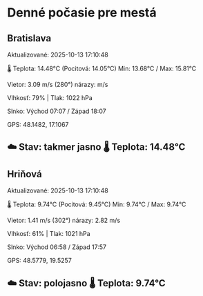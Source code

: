 ﻿# Denné počasie pre mestá

## Bratislava
Aktualizované: 2025-10-13 17:10:48

🌡️ Teplota: 14.48°C 
(Pocitová: 14.05°C)
Min: 13.68°C / Max: 15.81°C

Vietor: 3.09 m/s    (280°) 
nárazy:  m/s

Vlhkosť: 79% | Tlak: 1022 hPa

Slnko: Východ 07:07 / Západ 18:07

GPS: 48.1482, 17.1067

☁️ Stav: takmer jasno        🌡️ Teplota: 14.48°C
---

## Hriňová
Aktualizované: 2025-10-13 17:10:48

🌡️ Teplota: 9.74°C 
(Pocitová: 9.45°C)
Min: 9.74°C / Max: 9.74°C

Vietor: 1.41 m/s (302°)
nárazy: 2.82 m/s

Vlhkosť: 61% | Tlak: 1021 hPa

Slnko: Východ 06:58 / Západ 17:57

GPS: 48.5779, 19.5257

☁️ Stav: polojasno        🌡️ Teplota: 9.74°C
---
